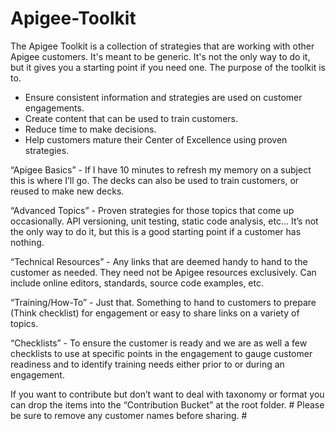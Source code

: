 # Apigee-Toolkit

The Apigee Toolkit is a collection of strategies that are working with other Apigee customers. It's meant to be generic. It's not the only way to do it, but it gives you a starting point if you need one. The purpose of the toolkit is to.

- Ensure consistent information and strategies are used on customer engagements.
- Create content that can be used to train customers.
- Reduce time to make decisions.
- Help customers mature their Center of Excellence using proven strategies.

“Apigee Basics” - If I have 10 minutes to refresh my memory on a subject this is where I’ll go. The decks can also be used to train customers, or reused to make new decks. 

“Advanced Topics” - Proven strategies for those topics that come up occasionally. API versioning, unit testing, static code analysis, etc… It’s not the only way to do it, but this is a good starting point if a customer has nothing. 

“Technical Resources” - Any links that are deemed handy to hand to the customer as needed. They need not be Apigee resources exclusively. Can include online editors, standards, source code examples, etc. 

“Training/How-To” - Just that. Something to hand to customers to prepare (Think checklist) for engagement or easy to share links on a variety of topics.

“Checklists” - To ensure the customer is ready and we are as well a few checklists to use at specific points in the engagement to gauge customer readiness and to identify training needs either prior to or during an engagement.  

If you want to contribute but don’t want to deal with taxonomy or format you can drop the items into the “Contribution Bucket” at the root folder. # Please be sure to remove any customer names before sharing. #
